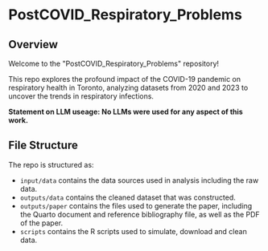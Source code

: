 # PostCOVID_Respiratory_Problems
## Overview 

Welcome to the "PostCOVID_Respiratory_Problems" repository! 

This repo explores the profound impact of the COVID-19 pandemic on respiratory health in Toronto, analyzing datasets from 2020 and 2023 to uncover the trends in respiratory infections. 

**Statement on LLM useage: No LLMs were used for any aspect of this work.**

## File Structure

The repo is structured as: 

-   `input/data` contains the data sources used in analysis including the raw data.
-   `outputs/data` contains the cleaned dataset that was constructed.
-   `outputs/paper` contains the files used to generate the paper, including the Quarto document and reference bibliography file, as well as the PDF of the paper. 
-   `scripts` contains the R scripts used to simulate, download and clean data.

